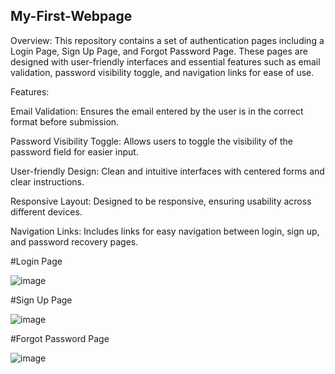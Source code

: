 ## My-First-Webpage

Overview: 
This repository contains a set of authentication pages including a Login Page, Sign Up Page, and Forgot Password Page. These pages are designed with user-friendly interfaces and essential features such as email validation, password visibility toggle, and navigation links for ease of use.

Features:

Email Validation: Ensures the email entered by the user is in the correct format before submission.

Password Visibility Toggle: Allows users to toggle the visibility of the password field for easier input.

User-friendly Design: Clean and intuitive interfaces with centered forms and clear instructions.

Responsive Layout: Designed to be responsive, ensuring usability across different devices.

Navigation Links: Includes links for easy navigation between login, sign up, and password recovery pages.


#Login Page

![image](https://github.com/POORANI4402/My-First-Webpage/assets/130770609/a15d6c97-3644-47d3-abbb-5e795b1a4964)



#Sign Up Page

![image](https://github.com/POORANI4402/My-First-Webpage/assets/130770609/e3fc0799-a0f1-416f-bc28-571bb679e9f0)



#Forgot Password Page

![image](https://github.com/POORANI4402/My-First-Webpage/assets/130770609/be26068b-c418-486f-ab78-ffd7156b7c35)




